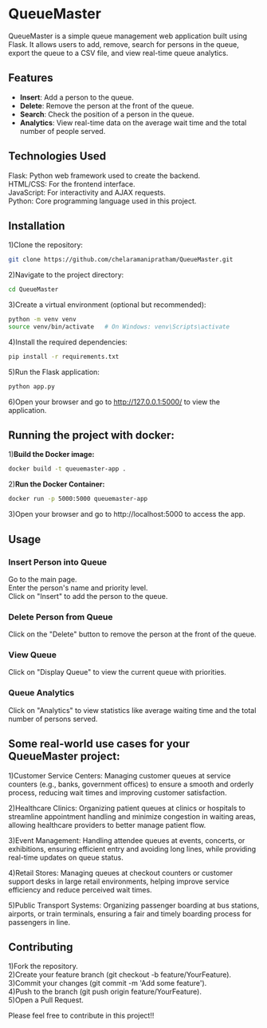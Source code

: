 # QueueMaster
QueueMaster is a simple queue management web application built using Flask. It allows users to add, remove, search for persons in the queue, export the queue to a CSV file, and view real-time queue analytics.

## Features

- **Insert**: Add a person to the queue.<br>
- **Delete**: Remove the person at the front of the queue.<br>
- **Search**: Check the position of a person in the queue.<br>
- **Analytics**: View real-time data on the average wait time and the total number of people served.<br>

## Technologies Used
Flask: Python web framework used to create the backend.<br>
HTML/CSS: For the frontend interface.<br>
JavaScript: For interactivity and AJAX requests. <br>
Python: Core programming language used in this project.<br>

## Installation
1)Clone the repository:
```sh
git clone https://github.com/chelaramanipratham/QueueMaster.git
```

2)Navigate to the project directory:
```sh
cd QueueMaster
```

3)Create a virtual environment (optional but recommended):
```sh
python -m venv venv
source venv/bin/activate   # On Windows: venv\Scripts\activate
```
4)Install the required dependencies:
```sh
pip install -r requirements.txt
```

5)Run the Flask application:
```sh
python app.py
```

6)Open your browser and go to http://127.0.0.1:5000/ to view the application.<br>


## Running the project with docker:
1)**Build the Docker image:**
   ```sh
   docker build -t queuemaster-app .
   ```
2)**Run the Docker Container:**
```sh
docker run -p 5000:5000 queuemaster-app
```
3)Open your browser and go to http://localhost:5000 to access the app.

## Usage
### Insert Person into Queue<br>
Go to the main page.<br>
Enter the person's name and priority level.<br>
Click on "Insert" to add the person to the queue.<br>

### Delete Person from Queue
Click on the "Delete" button to remove the person at the front of the queue.<br>

### View Queue
Click on "Display Queue" to view the current queue with priorities.<br>

### Queue Analytics
Click on "Analytics" to view statistics like average waiting time and the total number of persons served.<br>

## Some real-world use cases for your QueueMaster project:

1)Customer Service Centers: Managing customer queues at service counters (e.g., banks, government offices) to ensure a smooth and orderly process, reducing wait times and improving customer satisfaction.<br>

2)Healthcare Clinics: Organizing patient queues at clinics or hospitals to streamline appointment handling and minimize congestion in waiting areas, allowing healthcare providers to better manage patient flow.<br>

3)Event Management: Handling attendee queues at events, concerts, or exhibitions, ensuring efficient entry and avoiding long lines, while providing real-time updates on queue status.<br>

4)Retail Stores: Managing queues at checkout counters or customer support desks in large retail environments, helping improve service efficiency and reduce perceived wait times.<br>

5)Public Transport Systems: Organizing passenger boarding at bus stations, airports, or train terminals, ensuring a fair and timely boarding process for passengers in line.<br>


## Contributing
1)Fork the repository.<br>
2)Create your feature branch (git checkout -b feature/YourFeature).<br>
3)Commit your changes (git commit -m 'Add some feature').<br>
4)Push to the branch (git push origin feature/YourFeature).<br>
5)Open a Pull Request.<br>

Please feel free to contribute in this project!!
